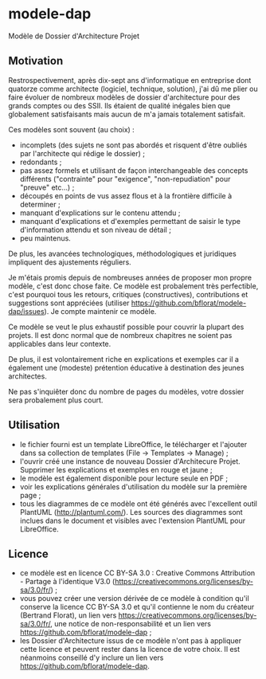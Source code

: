 # modele-dap
Modèle de Dossier d'Architecture Projet

## Motivation
Restrospectivement, après dix-sept ans d'informatique en entreprise dont quatorze comme architecte (logiciel, technique, solution), j'ai dû me plier ou faire évoluer de nombreux modèles de dossier d'architecture pour des grands comptes ou des SSII. Ils étaient de qualité inégales bien que globalement satisfaisants mais aucun de m'a jamais totalement satisfait.

Ces modèles sont souvent (au choix) :
* incomplets (des sujets ne sont pas abordés et risquent d'être oubliés par l'architecte qui rédige le dossier) ;
* redondants ;
* pas assez formels et utilisant de façon interchangeable des concepts différents ("contrainte" pour "exigence", "non-repudiation" pour "preuve" etc...) ;
* découpés en points de vus assez flous et à la frontière difficile à determiner ;
* manquant d'explications sur le contenu attendu ;
* manquant d'explications et d'exemples permettant de saisir le type d'information attendu et son niveau de détail ;
* peu maintenus.

De plus, les avancées technologiques, méthodologiques et juridiques impliquent des ajustements réguliers.

Je m'étais promis depuis de nombreuses années de proposer mon propre modèle, c'est donc chose faite. Ce modèle est probalement très perfectible, c'est pourquoi tous les retours, critiques (constructives), contributions et suggestions sont appréciées (utiliser https://github.com/bflorat/modele-dap/issues). Je compte maintenir ce modèle.

Ce modèle se veut le plus exhaustif possible pour couvrir la plupart des projets. Il est donc normal que de nombreux chapitres ne soient pas applicables dans leur contexte. 

De plus, il est volontairement riche en explications et exemples car il a également une (modeste) prétention éducative à destination des jeunes architectes. 

Ne pas s'inquiêter donc du nombre de pages du modèles, votre dossier sera probalement plus court.


## Utilisation 
* le fichier fourni est un template LibreOffice, le télécharger et l'ajouter dans sa collection de templates (File -> Templates -> Manage) ;
* l'ouvrir créé une instance de nouveau Dossier d'Architecure Projet. Supprimer les explications et exemples en rouge et jaune ;
* le modèle est également disponible pour lecture seule en PDF ;
* voir les explications générales d'utilisation du modèle sur la première page ;
* tous les diagrammes de ce modèle ont été générés avec l'excellent outil PlantUML (http://plantuml.com/). Les sources des diagrammes sont inclues dans le document et  visibles avec l'extension PlantUML pour LibreOffice.

## Licence
* ce modèle est en licence CC BY-SA 3.0 : Creative Commons Attribution - Partage à l'identique V3.0 (https://creativecommons.org/licenses/by-sa/3.0/fr/) ;
* vous pouvez créer une version dérivée de ce modèle à condition qu'il conserve la licence CC BY-SA 3.0 et qu'il contienne le nom du créateur (Bertrand Florat), un lien vers https://creativecommons.org/licenses/by-sa/3.0/fr/, une notice de non-responsabilité et un lien vers https://github.com/bflorat/modele-dap ;
* les Dossier d'Architecture issus de ce modèle n'ont pas à appliquer cette licence et peuvent rester dans la licence de votre choix. Il est néanmoins conseillé d'y inclure un lien vers https://github.com/bflorat/modele-dap.


